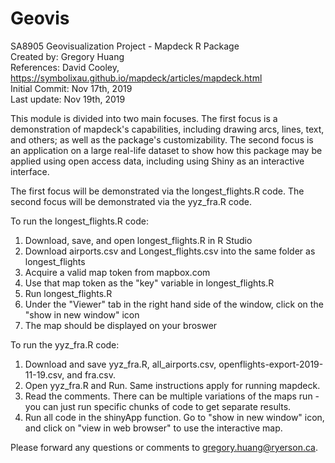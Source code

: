 # Geovis
SA8905 Geovisualization Project - Mapdeck R Package  
Created by: Gregory Huang  
References: David Cooley, https://symbolixau.github.io/mapdeck/articles/mapdeck.html  
Initial Commit: Nov 17th, 2019  
Last update:    Nov 19th, 2019  

This module is divided into two main focuses. The first focus is a demonstration of mapdeck's capabilities, including drawing arcs, lines, text, and others; as well as the package's customizability. The second focus is an application on a large real-life dataset to show how this package may be applied using open access data, including using Shiny as an interactive interface.  


The first focus will be demonstrated via the longest_flights.R code. The second focus will be demonstrated via the yyz_fra.R code.  

To run the longest_flights.R code:  
1. Download, save, and open longest_flights.R in R Studio  
2. Download airports.csv and Longest_flights.csv into the same folder as longest_flights  
3. Acquire a valid map token from mapbox.com  
4. Use that map token as the "key" variable in longest_flights.R  
5. Run longest_flights.R  
6. Under the "Viewer" tab in the right hand side of the window, click on the "show in new window" icon  
7. The map should be displayed on your broswer  

To run the yyz_fra.R code:  
1. Download and save yyz_fra.R, all_airports.csv, openflights-export-2019-11-19.csv, and fra.csv.  
2. Open yyz_fra.R and Run. Same instructions apply for running mapdeck.  
3. Read the comments. There can be multiple variations of the maps run - you can just run specific chunks of code to get separate results.    
4. Run all code in the shinyApp function. Go to "show in new window" icon, and click on "view in web browser" to use the interactive map.  

Please forward any questions or comments to gregory.huang@ryerson.ca. 



